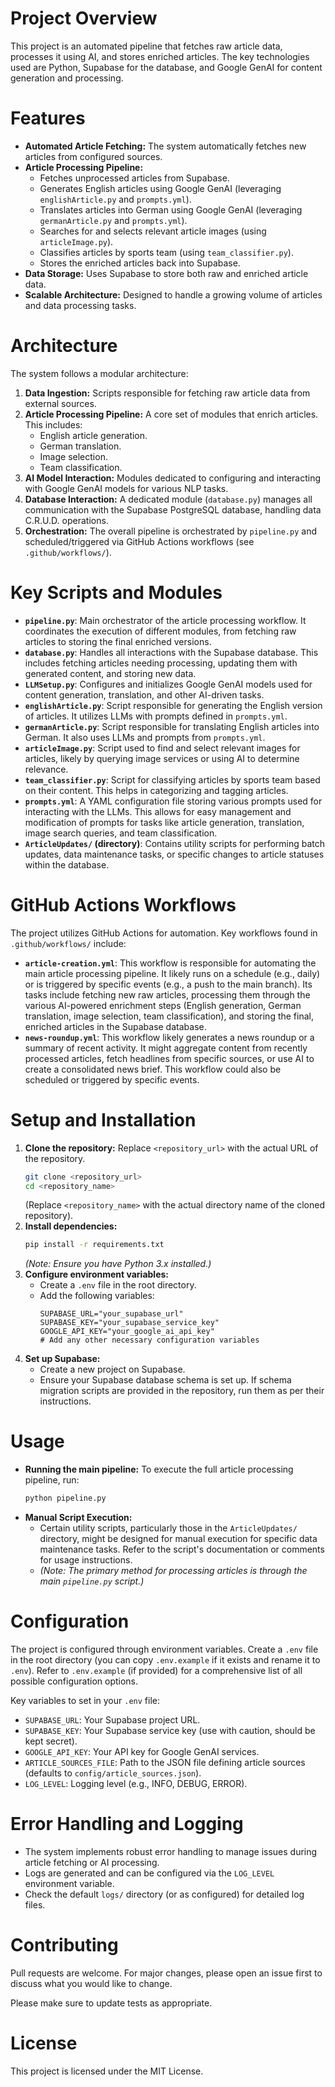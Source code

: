# Project Overview

This project is an automated pipeline that fetches raw article data, processes it using AI, and stores enriched articles. The key technologies used are Python, Supabase for the database, and Google GenAI for content generation and processing.

# Features

*   **Automated Article Fetching:** The system automatically fetches new articles from configured sources.
*   **Article Processing Pipeline:**
    *   Fetches unprocessed articles from Supabase.
    *   Generates English articles using Google GenAI (leveraging `englishArticle.py` and `prompts.yml`).
    *   Translates articles into German using Google GenAI (leveraging `germanArticle.py` and `prompts.yml`).
    *   Searches for and selects relevant article images (using `articleImage.py`).
    *   Classifies articles by sports team (using `team_classifier.py`).
    *   Stores the enriched articles back into Supabase.
*   **Data Storage:** Uses Supabase to store both raw and enriched article data.
*   **Scalable Architecture:** Designed to handle a growing volume of articles and data processing tasks.

# Architecture

The system follows a modular architecture:

1.  **Data Ingestion:** Scripts responsible for fetching raw article data from external sources.
2.  **Article Processing Pipeline:** A core set of modules that enrich articles. This includes:
    *   English article generation.
    *   German translation.
    *   Image selection.
    *   Team classification.
3.  **AI Model Interaction:** Modules dedicated to configuring and interacting with Google GenAI models for various NLP tasks.
4.  **Database Interaction:** A dedicated module (`database.py`) manages all communication with the Supabase PostgreSQL database, handling data C.R.U.D. operations.
5.  **Orchestration:** The overall pipeline is orchestrated by `pipeline.py` and scheduled/triggered via GitHub Actions workflows (see `.github/workflows/`).

# Key Scripts and Modules

*   **`pipeline.py`**: Main orchestrator of the article processing workflow. It coordinates the execution of different modules, from fetching raw articles to storing the final enriched versions.
*   **`database.py`**: Handles all interactions with the Supabase database. This includes fetching articles needing processing, updating them with generated content, and storing new data.
*   **`LLMSetup.py`**: Configures and initializes Google GenAI models used for content generation, translation, and other AI-driven tasks.
*   **`englishArticle.py`**: Script responsible for generating the English version of articles. It utilizes LLMs with prompts defined in `prompts.yml`.
*   **`germanArticle.py`**: Script responsible for translating English articles into German. It also uses LLMs and prompts from `prompts.yml`.
*   **`articleImage.py`**: Script used to find and select relevant images for articles, likely by querying image services or using AI to determine relevance.
*   **`team_classifier.py`**: Script for classifying articles by sports team based on their content. This helps in categorizing and tagging articles.
*   **`prompts.yml`**: A YAML configuration file storing various prompts used for interacting with the LLMs. This allows for easy management and modification of prompts for tasks like article generation, translation, image search queries, and team classification.
*   **`ArticleUpdates/` (directory)**: Contains utility scripts for performing batch updates, data maintenance tasks, or specific changes to article statuses within the database.

# GitHub Actions Workflows

The project utilizes GitHub Actions for automation. Key workflows found in `.github/workflows/` include:

*   **`article-creation.yml`**: This workflow is responsible for automating the main article processing pipeline. It likely runs on a schedule (e.g., daily) or is triggered by specific events (e.g., a push to the main branch). Its tasks include fetching new raw articles, processing them through the various AI-powered enrichment steps (English generation, German translation, image selection, team classification), and storing the final, enriched articles in the Supabase database.
*   **`news-roundup.yml`**: This workflow likely generates a news roundup or a summary of recent activity. It might aggregate content from recently processed articles, fetch headlines from specific sources, or use AI to create a consolidated news brief. This workflow could also be scheduled or triggered by specific events.

# Setup and Installation

1.  **Clone the repository:**
    Replace `<repository_url>` with the actual URL of the repository.
    ```bash
    git clone <repository_url>
    cd <repository_name> 
    ```
    (Replace `<repository_name>` with the actual directory name of the cloned repository).
2.  **Install dependencies:**
    ```bash
    pip install -r requirements.txt
    ```
    *(Note: Ensure you have Python 3.x installed.)*
3.  **Configure environment variables:**
    *   Create a `.env` file in the root directory.
    *   Add the following variables:
        ```
        SUPABASE_URL="your_supabase_url"
        SUPABASE_KEY="your_supabase_service_key"
        GOOGLE_API_KEY="your_google_ai_api_key"
        # Add any other necessary configuration variables
        ```
4.  **Set up Supabase:**
    *   Create a new project on Supabase.
    *   Ensure your Supabase database schema is set up. If schema migration scripts are provided in the repository, run them as per their instructions.

# Usage

*   **Running the main pipeline:**
    To execute the full article processing pipeline, run:
    ```bash
    python pipeline.py
    ```
*   **Manual Script Execution:**
    *   Certain utility scripts, particularly those in the `ArticleUpdates/` directory, might be designed for manual execution for specific data maintenance tasks. Refer to the script's documentation or comments for usage instructions.
    *   *(Note: The primary method for processing articles is through the main `pipeline.py` script.)*

# Configuration

The project is configured through environment variables. Create a `.env` file in the root directory (you can copy `.env.example` if it exists and rename it to `.env`). 
Refer to `.env.example` (if provided) for a comprehensive list of all possible configuration options.

Key variables to set in your `.env` file:

*   `SUPABASE_URL`: Your Supabase project URL.
*   `SUPABASE_KEY`: Your Supabase service key (use with caution, should be kept secret).
*   `GOOGLE_API_KEY`: Your API key for Google GenAI services.
*   `ARTICLE_SOURCES_FILE`: Path to the JSON file defining article sources (defaults to `config/article_sources.json`).
*   `LOG_LEVEL`: Logging level (e.g., INFO, DEBUG, ERROR).

# Error Handling and Logging

*   The system implements robust error handling to manage issues during article fetching or AI processing.
*   Logs are generated and can be configured via the `LOG_LEVEL` environment variable.
*   Check the default `logs/` directory (or as configured) for detailed log files.

# Contributing

Pull requests are welcome. For major changes, please open an issue first to discuss what you would like to change.

Please make sure to update tests as appropriate.

# License

This project is licensed under the MIT License.

